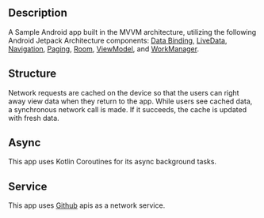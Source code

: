 ## Description
A Sample Android app built in the MVVM architecture, utilizing the following Android Jetpack 
Architecture components: 
[Data Binding](https://developer.android.com/topic/libraries/data-binding),
[LiveData](https://developer.android.com/topic/libraries/architecture/livedata),
[Navigation](https://developer.android.com/topic/libraries/architecture/navigation.html), 
[Paging](https://developer.android.com/topic/libraries/architecture/paging/),
[Room](https://developer.android.com/topic/libraries/architecture/room),
[ViewModel](https://developer.android.com/topic/libraries/architecture/viewmodel), and 
[WorkManager](https://developer.android.com/topic/libraries/architecture/workmanager).

## Structure
Network requests are cached on the device so that the users can right away view data when they
return to the app. While users see cached data, a synchronous network call is made. If it
succeeds, the cache is updated with fresh data. 

## Async
This app uses Kotlin Coroutines for its async background tasks.

## Service
This app uses [Github](https://developer.github.com/v3/) apis as a network service.
